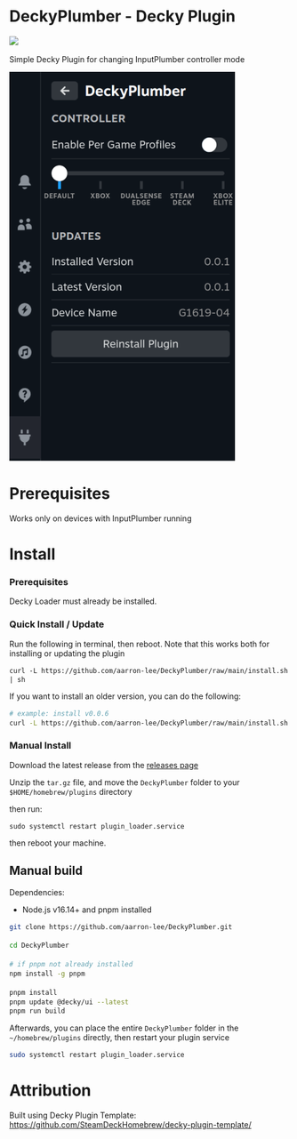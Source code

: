 # DeckyPlumber - Decky Plugin

[![](https://img.shields.io/github/downloads/aarron-lee/DeckyPlumber/total.svg)](https://github.com/aarron-lee/DeckyPlumber/releases)

Simple Decky Plugin for changing InputPlumber controller mode

![plugin image](./img/decky_plumber.png)

# Prerequisites

Works only on devices with InputPlumber running

# Install

### Prerequisites

Decky Loader must already be installed.

### Quick Install / Update

Run the following in terminal, then reboot. Note that this works both for installing or updating the plugin

```
curl -L https://github.com/aarron-lee/DeckyPlumber/raw/main/install.sh | sh

```

If you want to install an older version, you can do the following:

```bash
# example: install v0.0.6
curl -L https://github.com/aarron-lee/DeckyPlumber/raw/main/install.sh | VERSION=v0.0.6 sh

```

### Manual Install

Download the latest release from the [releases page](https://github.com/aarron-lee/DeckyPlumber/releases)

Unzip the `tar.gz` file, and move the `DeckyPlumber` folder to your `$HOME/homebrew/plugins` directory

then run:

```
sudo systemctl restart plugin_loader.service
```

then reboot your machine.

## Manual build

Dependencies:

- Node.js v16.14+ and pnpm installed

```bash
git clone https://github.com/aarron-lee/DeckyPlumber.git

cd DeckyPlumber

# if pnpm not already installed
npm install -g pnpm

pnpm install
pnpm update @decky/ui --latest
pnpm run build
```

Afterwards, you can place the entire `DeckyPlumber` folder in the `~/homebrew/plugins` directly, then restart your plugin service

```bash
sudo systemctl restart plugin_loader.service
```

# Attribution

Built using Decky Plugin Template: https://github.com/SteamDeckHomebrew/decky-plugin-template/
